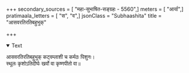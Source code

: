 +++
secondary_sources = [ "महा-सुभाषित-सङ्ग्रहः - 5560",]
meters = [ "आर्या",]
pratimaala_letters = [ "स", "व",]
jsonClass = "Subhaashita"
title = "आसवरतिरतिबहुभुक्"

+++

<details open><summary>Text</summary>

आसवरतिरतिबहुभुक् कट्वम्लाशी च कर्मठः पिशुनः।  
स्थूलः कृशोऽतिदीर्घः खर्वो वा कृष्णपीतो वा॥
</details>
